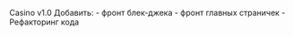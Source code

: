 Casino v1.0
  Добавить:
    - фронт блек-джека
    - фронт главных страничек
    - Рефакторинг кода
